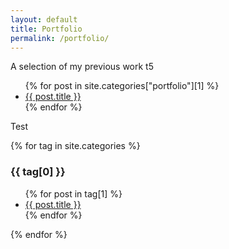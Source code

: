 ```yaml
---
layout: default
title: Portfolio
permalink: /portfolio/
---
```


A selection of my previous work t5

<ul>
  {% for post in site.categories["portfolio"][1] %}
    <li>
      <a href="{{ post.url }}">{{ post.title }}</a>
    </li>
  {% endfor %}
</ul>

Test

{% for tag in site.categories %}
  <h3>{{ tag[0] }}</h3>
  <ul>
    {% for post in tag[1] %}
      <li><a href="{{ post.url }}">{{ post.title }}</a></li>
    {% endfor %}
  </ul>
{% endfor %}